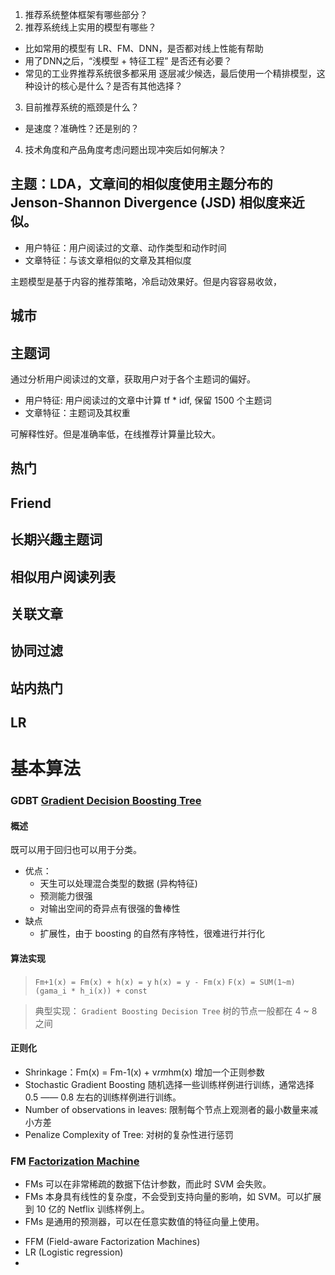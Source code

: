 
1. 推荐系统整体框架有哪些部分？
2. 推荐系统线上实用的模型有哪些？
  - 比如常用的模型有 LR、FM、DNN，是否都对线上性能有帮助
  - 用了DNN之后，“浅模型 + 特征工程” 是否还有必要？
  - 常见的工业界推荐系统很多都采用 逐层减少候选，最后使用一个精排模型，这种设计的核心是什么？是否有其他选择？
3. 目前推荐系统的瓶颈是什么？
  - 是速度？准确性？还是别的？
4. 技术角度和产品角度考虑问题出现冲突后如何解决？

## 主题：LDA，文章间的相似度使用主题分布的 Jenson-Shannon Divergence (JSD) 相似度来近似。
+ 用户特征：用户阅读过的文章、动作类型和动作时间
+ 文章特征：与该文章相似的文章及其相似度

主题模型是基于内容的推荐策略，冷启动效果好。但是内容容易收敛，

## 城市

## 主题词
通过分析用户阅读过的文章，获取用户对于各个主题词的偏好。

+ 用户特征: 用户阅读过的文章中计算 tf * idf, 保留 1500 个主题词
+ 文章特征：主题词及其权重

可解释性好。但是准确率低，在线推荐计算量比较大。

## 热门

## Friend

## 长期兴趣主题词

## 相似用户阅读列表

## 关联文章

## 协同过滤

## 站内热门

## LR

# 基本算法

### GDBT [Gradient Decision Boosting Tree](https://en.wikipedia.org/wiki/Gradient_boosting)

#### 概述
既可以用于回归也可以用于分类。

- 优点：
  - 天生可以处理混合类型的数据 (异构特征)
  - 预测能力很强
  - 对输出空间的奇异点有很强的鲁棒性
- 缺点
  - 扩展性，由于 boosting 的自然有序特性，很难进行并行化

#### 算法实现

> `Fm+1(x) = Fm(x) + h(x) = y`
> `h(x) = y - Fm(x)`
> `F(x) = SUM(1~m)(gama_i * h_i(x)) + const`

> 典型实现： `Gradient Boosting Decision Tree` 树的节点一般都在 4 ~ 8 之间

#### 正则化

+ Shrinkage：Fm(x) = Fm-1(x) + v*rm*hm(x) 增加一个正则参数
+ Stochastic Gradient Boosting 随机选择一些训练样例进行训练，通常选择 0.5 —— 0.8 左右的训练样例进行训练。
+ Number of observations in leaves: 限制每个节点上观测者的最小数量来减小方差
+ Penalize Complexity of Tree: 对树的复杂性进行惩罚


### FM [Factorization Machine](https://www.ismll.uni-hildesheim.de/pub/pdfs/Rendle2010FM.pdf)
  - FMs 可以在非常稀疏的数据下估计参数，而此时 SVM 会失败。
  - FMs 本身具有线性的复杂度，不会受到支持向量的影响，如 SVM。可以扩展到 10 亿的 Netflix 训练样例上。
  - FMs 是通用的预测器，可以在任意实数值的特征向量上使用。
+ FFM   (Field-aware Factorization Machines)
+ LR    (Logistic regression)
+ 
